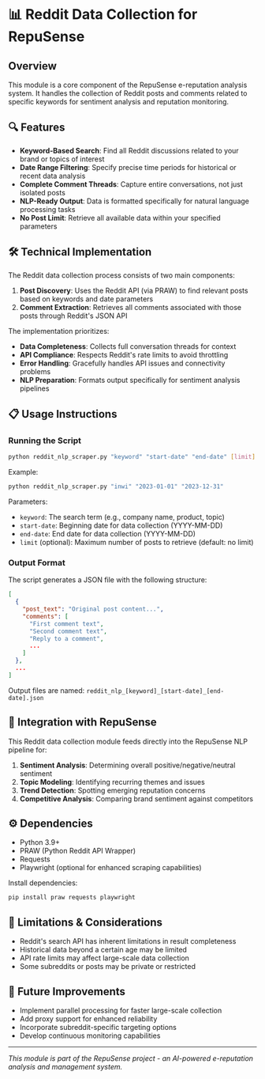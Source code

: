 # 📊 Reddit Data Collection for RepuSense

## Overview

This module is a core component of the RepuSense e-reputation analysis system. It handles the collection of Reddit posts and comments related to specific keywords for sentiment analysis and reputation monitoring.

## 🔍 Features

- **Keyword-Based Search**: Find all Reddit discussions related to your brand or topics of interest
- **Date Range Filtering**: Specify precise time periods for historical or recent data analysis
- **Complete Comment Threads**: Capture entire conversations, not just isolated posts
- **NLP-Ready Output**: Data is formatted specifically for natural language processing tasks
- **No Post Limit**: Retrieve all available data within your specified parameters

## 🛠️ Technical Implementation

The Reddit data collection process consists of two main components:

1. **Post Discovery**: Uses the Reddit API (via PRAW) to find relevant posts based on keywords and date parameters
2. **Comment Extraction**: Retrieves all comments associated with those posts through Reddit's JSON API

The implementation prioritizes:
- **Data Completeness**: Collects full conversation threads for context
- **API Compliance**: Respects Reddit's rate limits to avoid throttling
- **Error Handling**: Gracefully handles API issues and connectivity problems
- **NLP Preparation**: Formats output specifically for sentiment analysis pipelines

## 📋 Usage Instructions

### Running the Script

```bash
python reddit_nlp_scraper.py "keyword" "start-date" "end-date" [limit]
```

Example:
```bash
python reddit_nlp_scraper.py "inwi" "2023-01-01" "2023-12-31"
```

Parameters:
- `keyword`: The search term (e.g., company name, product, topic)
- `start-date`: Beginning date for data collection (YYYY-MM-DD)
- `end-date`: End date for data collection (YYYY-MM-DD)
- `limit` (optional): Maximum number of posts to retrieve (default: no limit)

### Output Format

The script generates a JSON file with the following structure:

```json
[
  {
    "post_text": "Original post content...",
    "comments": [
      "First comment text",
      "Second comment text",
      "Reply to a comment",
      ...
    ]
  },
  ...
]
```

Output files are named: `reddit_nlp_[keyword]_[start-date]_[end-date].json`

## 🔄 Integration with RepuSense

This Reddit data collection module feeds directly into the RepuSense NLP pipeline for:

1. **Sentiment Analysis**: Determining overall positive/negative/neutral sentiment
2. **Topic Modeling**: Identifying recurring themes and issues
3. **Trend Detection**: Spotting emerging reputation concerns
4. **Competitive Analysis**: Comparing brand sentiment against competitors

## ⚙️ Dependencies

- Python 3.9+
- PRAW (Python Reddit API Wrapper)
- Requests
- Playwright (optional for enhanced scraping capabilities)

Install dependencies:
```bash
pip install praw requests playwright
```

## 🚨 Limitations & Considerations

- Reddit's search API has inherent limitations in result completeness
- Historical data beyond a certain age may be limited
- API rate limits may affect large-scale data collection
- Some subreddits or posts may be private or restricted

## 🔄 Future Improvements

- Implement parallel processing for faster large-scale collection
- Add proxy support for enhanced reliability
- Incorporate subreddit-specific targeting options
- Develop continuous monitoring capabilities

---

*This module is part of the RepuSense project - an AI-powered e-reputation analysis and management system.* 